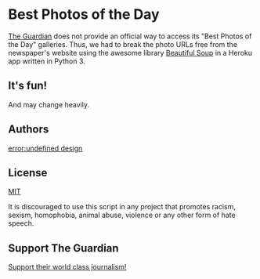 # Best Photos of the Day

[The Guardian](https://www.theguardian.com) does not provide an official way to access its "Best Photos of the Day" galleries. Thus, we had to break the photo URLs free from the newspaper's website using the awesome library [Beautiful Soup](https://www.crummy.com/software/BeautifulSoup) in a Heroku app written in Python 3.

## It's fun!

And may change heavily.

## Authors

[error:undefined design](http://error-undefined.de/)

## License

[MIT](https://opensource.org/licenses/MIT)

It is discouraged to use this script in any project that promotes racism, sexism, homophobia, animal abuse, violence or any other form of hate speech.

## Support The Guardian

[Support their world class journalism!](https://support.theguardian.com)